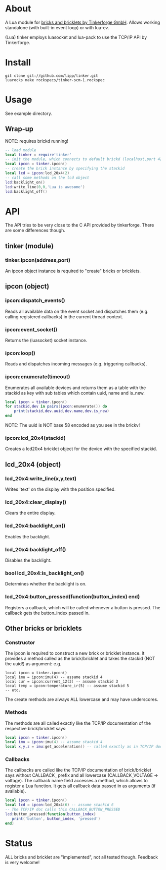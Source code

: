 # About

A Lua module for [bricks and bricklets by Tinkerforge
GmbH](http://www.tinkerforge.com/). Allows working standalone (with
built-in event loop) or with lua-ev.

(Lua) tinker employs luasocket and lua-pack to use the TCP/IP API  by Tinkerforge.

# Install

```shell 
git clone git://github.com/lipp/tinker.git
luarocks make rockspecs/tinker-scm-1.rockspec 
```

# Usage

See example directory.

## Wrap-up

NOTE: requires brickd running!

```lua
-- load module
local tinker = require'tinker'
-- init the module, which connects to default brickd (localhost,port 4223).
local ipcon = tinker.ipcon()
-- create the brick instance by specifying the stackid
local lcd = ipcon:lcd_20x4(2)
-- call some methods on the lcd object
lcd:backlight_on()
lcd:write_line(0,0,'Lua is awesome')
lcd:backlight_off()
```

# API

The API tries to be very close to the C API provided by
tinkerforge. There are some differences though. 

## tinker (module)

### tinker.ipcon(address,port)

An ipcon object instance is required to "create" bricks or bricklets.

## ipcon (object)

### ipcon:dispatch_events()

Reads all available data on the event socket and dispatches them
(e.g. calling registered callbacks) in the current thread context.

### ipcon:event_socket()

Returns the (luasocket) socket instance.

### ipcon:loop()

Reads and dispatches incoming messages (e.g. triggering callbacks).

### ipcon:enumerate(timeout)

Enumerates all available devices and returns them as a table with the
stackid as key with sub tables which contain uuid, name and is_new.

```lua
local ipcon = tinker.ipcon()
for stackid,dev in pairs(ipcon:enumerate()) do
    print(stackid,dev.uuid,dev.name,dev.is_new)
end
```
NOTE: The uuid is NOT base 58 encoded as you see in the brickv! 

### ipcon:lcd_20x4(stackid)

Creates a lcd20x4 bricklet object for the device with the specified stackid.

## lcd_20x4 (object)

### lcd_20x4:write_line(x,y,text)

Writes 'text' on the display with the position specified.

### lcd_20x4:clear_display()

Clears the entire display.

### lcd_20x4:backlight_on()

Enables the backlight.

### lcd_20x4:backlight_off()

Disables the backlight.

### bool lcd_20x4:is_backlight_on()

Determines whether the backlight is on.

### lcd_20x4:button_pressed(function(button_index) end)

Registers a callback, which will be called whenever a button is
pressed. The callback gets the button_index passed in.

## Other bricks or bricklets

### Constructor

The ipcon is required to construct a new brick or bricklet instance.
It provides a method called as the brick/bricklet and takes the
stackid (NOT the uuid!) as argument: e.g.
```
local ipcon = tinker.ipcon()
local imu = ipcon:imu(4) -- assume stackid 4
local cur = ipcon:current_12(3) -- assume stackid 3
local temp = ipcon:temperature_ir(5) -- assume stackid 5
-- etc.
```
The create methods are always ALL lowercase and may have underscores.

### Methods

The methods are all called exactly like the TCP/IP documentation of
the respective brick/bricklet says:

```lua
local ipcon = tinker.ipcon()
local imu = ipcon:imu(4) -- assume stackid 4
local x,y,z = imu:get_acceleration() -- called exactly as in TCP/IP docu
```

### Callbacks

The callbacks are called like the TCP/IP documentation of
brick/bricklet says without CALLBACK_ prefix and all lowercase
(CALLBACK_VOLTAGE -> voltage). The
callback name field accesses a method, which allows to register a Lua
function. It gets all callback data passed in as arguments (if available).

```lua
local ipcon = tinker.ipcon()
local lcd = ipcon:lcd_20x4(6) -- assume stackid 6
-- The TCP/IP doc calls this CALLBACK_BUTTON_PRESSED
lcd:button_pressed(function(button_index) 
   print('button', button_index, 'pressed')
end)
```

# Status

ALL bricks and bricklet are "implemented", not all tested
though. Feedback is very welcome!


